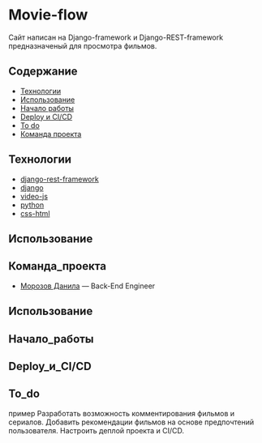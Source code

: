 # Movie-flow
  Сайт написан на Django-framework и Django-REST-framework предназначеный для просмотра фильмов.
  
## Содержание
- [Технологии](#технологии)
- [Использование](#использование)
- [Начало работы](#Начало_работы)
- [Deploy и CI/CD](#Deploy_и_CI/CD)
- [To do](#To_do)
- [Команда проекта](#Команда_проекта)
  

## Технологии
  - [django-rest-framework](https://www.django-rest-framework.org/)
  - [django](https://www.djangoproject.com/)
  - [video-js](https://videojs.com/)
  - [python](https://www.python.org/)
  - [css-html](https://developer.mozilla.org/en-US/)

## Использование

## Команда_проекта
  - [Морозов Данила](https://t.me/amigos_mixtapes) — Back-End Engineer

## Использование
  
## Начало_работы
  

## Deploy_и_CI/CD

## To_do
  пример
  Разработать возможность комментирования фильмов и сериалов.
  Добавить рекомендации фильмов на основе предпочтений пользователя.
  Настроить деплой проекта и CI/CD.
